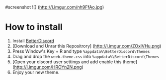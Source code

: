 #screenshot
![] (http://i.imgur.com/nh9FfAo.jpg)
# How to install
1. Install [BetterDiscord](https://betterdiscord.net/home/)
2. [Download and Unrar this Repositrory] (http://i.imgur.com/ZOxIVHu.png)
3. Press Window's Key + R and type `%appdata%\BetterDiscord\Themes`
4. Drag and drop the `weeb.theme.css` into `%appdata%\BetterDiscord\Themes`
5. [Open your discord user settings and add enable this theme] (http://i.imgur.com/HROYn2N.png)
6. Enjoy your new theme.

